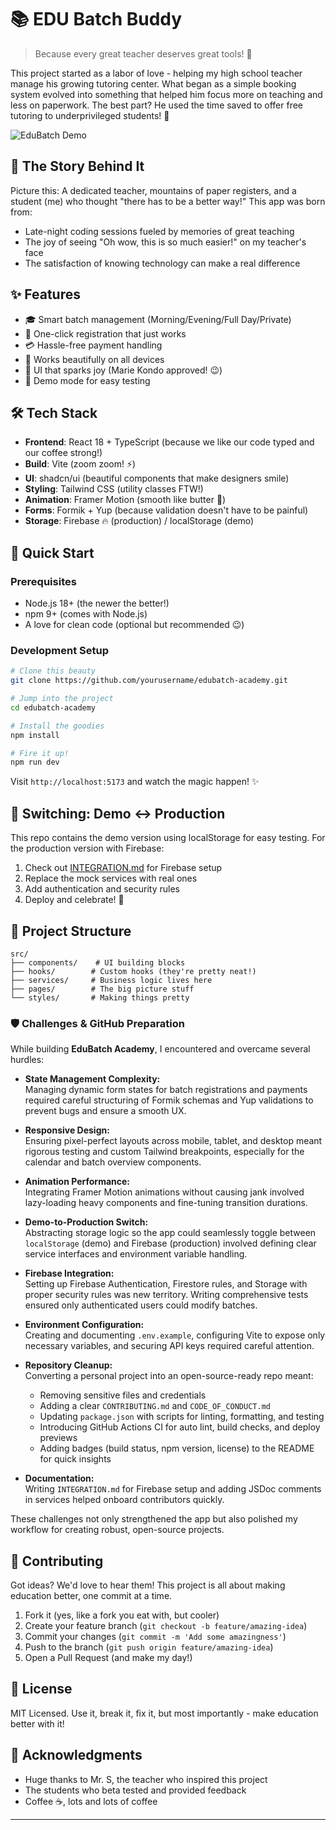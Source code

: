 # 📚 EDU Batch Buddy

> Because every great teacher deserves great tools! 🎯

This project started as a labor of love - helping my high school teacher manage his growing tutoring center. What began as a simple booking system evolved into something that helped him focus more on teaching and less on paperwork. The best part? He used the time saved to offer free tutoring to underprivileged students! 💝

![EduBatch Demo]((https://media.giphy.com/media/gB5ZYRQGxpSzQUsEEr/giphy-preview.gif)](https://giphy.com/gifs/gB5ZYRQGxpSzQUsEEr)
)

## 🌟 The Story Behind It

Picture this: A dedicated teacher, mountains of paper registers, and a student (me) who thought "there has to be a better way!" This app was born from:
- Late-night coding sessions fueled by memories of great teaching
- The joy of seeing "Oh wow, this is so much easier!" on my teacher's face
- The satisfaction of knowing technology can make a real difference

## ✨ Features

- 🎓 Smart batch management (Morning/Evening/Full Day/Private)
- 📝 One-click registration that just works
- 💳 Hassle-free payment handling
- 📱 Works beautifully on all devices
- 🎨 UI that sparks joy (Marie Kondo approved! 😉)
- 🔄 Demo mode for easy testing

## 🛠️ Tech Stack

- **Frontend**: React 18 + TypeScript (because we like our code typed and our coffee strong!)
- **Build**: Vite (zoom zoom! ⚡)
- **UI**: shadcn/ui (beautiful components that make designers smile)
- **Styling**: Tailwind CSS (utility classes FTW!)
- **Animation**: Framer Motion (smooth like butter 🧈)
- **Forms**: Formik + Yup (because validation doesn't have to be painful)
- **Storage**: Firebase 🔥 (production) / localStorage (demo)

## 🚀 Quick Start

### Prerequisites

- Node.js 18+ (the newer the better!)
- npm 9+ (comes with Node.js)
- A love for clean code (optional but recommended 😉)

### Development Setup

```bash
# Clone this beauty
git clone https://github.com/yourusername/edubatch-academy.git

# Jump into the project
cd edubatch-academy

# Install the goodies
npm install

# Fire it up!
npm run dev
```

Visit `http://localhost:5173` and watch the magic happen! ✨

## 🔁 Switching: Demo ↔️ Production

This repo contains the demo version using localStorage for easy testing. For the production version with Firebase:

1. Check out [INTEGRATION.md](INTEGRATION.md) for Firebase setup
2. Replace the mock services with real ones
3. Add authentication and security rules
4. Deploy and celebrate! 🎉

## 📁 Project Structure

```
src/
├── components/    # UI building blocks
├── hooks/        # Custom hooks (they're pretty neat!)
├── services/     # Business logic lives here
├── pages/        # The big picture stuff
└── styles/       # Making things pretty
```

### 🛡️ Challenges & GitHub Preparation

While building **EduBatch Academy**, I encountered and overcame several hurdles:

- **State Management Complexity:**  
  Managing dynamic form states for batch registrations and payments required careful structuring of Formik schemas and Yup validations to prevent bugs and ensure a smooth UX.

- **Responsive Design:**  
  Ensuring pixel-perfect layouts across mobile, tablet, and desktop meant rigorous testing and custom Tailwind breakpoints, especially for the calendar and batch overview components.

- **Animation Performance:**  
  Integrating Framer Motion animations without causing jank involved lazy-loading heavy components and fine-tuning transition durations.

- **Demo-to-Production Switch:**  
  Abstracting storage logic so the app could seamlessly toggle between `localStorage` (demo) and Firebase (production) involved defining clear service interfaces and environment variable handling.

- **Firebase Integration:**  
  Setting up Firebase Authentication, Firestore rules, and Storage with proper security rules was new territory. Writing comprehensive tests ensured only authenticated users could modify batches.

- **Environment Configuration:**  
  Creating and documenting `.env.example`, configuring Vite to expose only necessary variables, and securing API keys required careful attention.

- **Repository Cleanup:**  
  Converting a personal project into an open-source-ready repo meant:
  - Removing sensitive files and credentials  
  - Adding a clear `CONTRIBUTING.md` and `CODE_OF_CONDUCT.md`  
  - Updating `package.json` with scripts for linting, formatting, and testing  
  - Introducing GitHub Actions CI for auto lint, build checks, and deploy previews  
  - Adding badges (build status, npm version, license) to the README for quick insights

- **Documentation:**  
  Writing `INTEGRATION.md` for Firebase setup and adding JSDoc comments in services helped onboard contributors quickly.

These challenges not only strengthened the app but also polished my workflow for creating robust, open-source projects.

## 🤝 Contributing

Got ideas? We'd love to hear them! This project is all about making education better, one commit at a time.

1. Fork it (yes, like a fork you eat with, but cooler)
2. Create your feature branch (`git checkout -b feature/amazing-idea`)
3. Commit your changes (`git commit -m 'Add some amazingness'`)
4. Push to the branch (`git push origin feature/amazing-idea`)
5. Open a Pull Request (and make my day!)

## 📝 License

MIT Licensed. Use it, break it, fix it, but most importantly - make education better with it!

## 💖 Acknowledgments

- Huge thanks to Mr. S, the teacher who inspired this project
- The students who beta tested and provided feedback
- Coffee ☕, lots and lots of coffee

---
